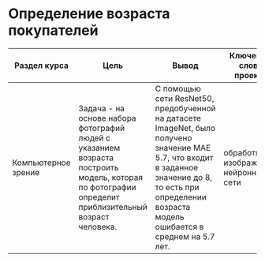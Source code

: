 # Определение возраста покупателей

Раздел курса | Цель | Вывод| Ключевые слова проекта | Используемые библиотеки
------------- |----------------| ---------------- | ---------------- | -----------------------
Компьютерное зрение |Задача - на основе набора фотографий людей с указанием возраста построить модель, которая по фотографии определит приблизительный возраст человека. | С помощью сети ResNet50, предобученной на датасете ImageNet, было получено значение МАЕ 5.7, что входит в заданное значение до 8, то есть при определении возраста модель ошибается в среднем на 5.7 лет. |  обработка изображений, нейронные сети | `Keras`, `Python`
